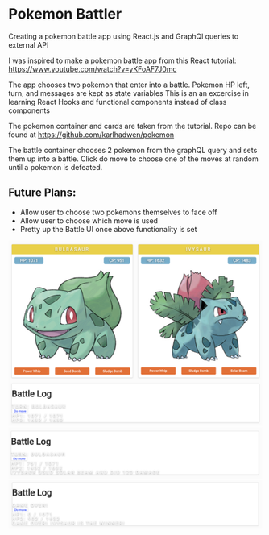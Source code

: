 # Pokemon Battler
Creating a pokemon battle app using React.js and GraphQl queries to external API

I was inspired to make a pokemon battle app from this React tutorial: https://www.youtube.com/watch?v=yKFoAF7J0mc

The app chooses two pokemon that enter into a battle. Pokemon HP left, turn, and messages are kept as state variables 
This is an an excercise in learning React Hooks and functional components instead of class components

The pokemon container and cards are taken from the tutorial. Repo can be found at https://github.com/karlhadwen/pokemon

The battle container chooses 2 pokemon from the graphQL query and sets them up into a battle.
Click do move to choose one of the moves at random until a pokemon is defeated.

## Future Plans:
* Allow user to choose two pokemons themselves to face off
* Allow user to choose which move is used
* Pretty up the Battle UI once above functionality is set

![Alt text](/public/img1.PNG?raw=true "Optional Title")
![Alt text](/public/img2.PNG?raw=true "Optional Title")
![Alt text](/public/img3.PNG?raw=true "Optional Title")



